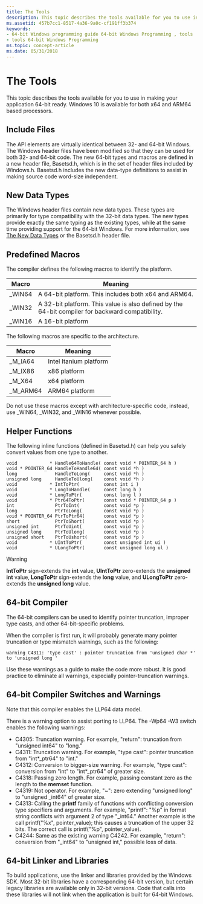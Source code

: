 ```yaml
---
title: The Tools
description: This topic describes the tools available for you to use in making your application 64-bit ready. Windows 10 is available for both x64 and ARM64 based processors.
ms.assetid: 457b7cc1-8517-4a36-9a0c-cf191ff3b374
keywords:
- 64-bit Windows programming guide 64-bit Windows Programming , tools
- tools 64-bit Windows Programming
ms.topic: concept-article
ms.date: 05/31/2018
---
```


# The Tools

This topic describes the tools available for you to use in making your application 64-bit ready. Windows 10 is available for both x64 and ARM64 based processors.

## Include Files

The API elements are virtually identical between 32- and 64-bit Windows. The Windows header files have been modified so that they can be used for both 32- and 64-bit code. The new 64-bit types and macros are defined in a new header file, Basetsd.h, which is in the set of header files included by Windows.h. Basetsd.h includes the new data-type definitions to assist in making source code word-size independent.

## New Data Types

The Windows header files contain new data types. These types are primarily for type compatibility with the 32-bit data types. The new types provide exactly the same typing as the existing types, while at the same time providing support for the 64-bit Windows. For more information, see [The New Data Types](the-new-data-types.md) or the Basetsd.h header file.

## Predefined Macros

The compiler defines the following macros to identify the platform.



| Macro   | Meaning                                                                                                     |
|---------|-------------------------------------------------------------------------------------------------------------|
| \_WIN64 | A 64-bit platform. This includes both x64 and ARM64.                                                        |
| \_WIN32 | A 32-bit platform. This value is also defined by the 64-bit compiler for backward compatibility.<br/> |
| \_WIN16 | A 16-bit platform                                                                                           |



 

The following macros are specific to the architecture.



| Macro      | Meaning                |
|------------|------------------------|
| \_M\_IA64  | Intel Itanium platform |
| \_M\_IX86  | x86 platform           |
| \_M\_X64   | x64 platform           |
| \_M\_ARM64 | ARM64 platform         |



 

Do not use these macros except with architecture-specific code, instead, use \_WIN64, \_WIN32, and \_WIN16 whenever possible.

## Helper Functions

The following inline functions (defined in Basetsd.h) can help you safely convert values from one type to another.

``` syntax
void            * Handle64ToHandle( const void * POINTER_64 h ) 
void * POINTER_64 HandleToHandle64( const void *h )
long              HandleToLong(     const void *h )
unsigned long     HandleToUlong(    const void *h )
void            * IntToPtr(         const int i )
void            * LongToHandle(     const long h )
void            * LongToPtr(        const long l )
void            * Ptr64ToPtr(       const void * POINTER_64 p )
int               PtrToInt(         const void *p )
long              PtrToLong(        const void *p )
void * POINTER_64 PtrToPtr64(       const void *p )
short             PtrToShort(       const void *p )
unsigned int      PtrToUint(        const void *p )
unsigned long     PtrToUlong(       const void *p )
unsigned short    PtrToUshort(      const void *p )
void            * UIntToPtr(        const unsigned int ui )
void            * ULongToPtr(       const unsigned long ul )
```

> [!WARNING]
> **IntToPtr** sign-extends the **int** value, **UIntToPtr** zero-extends the **unsigned int** value, **LongToPtr** sign-extends the **long** value, and **ULongToPtr** zero-extends the **unsigned long** value.

 

## 64-bit Compiler

The 64-bit compilers can be used to identify pointer truncation, improper type casts, and other 64-bit-specific problems.

When the compiler is first run, it will probably generate many pointer truncation or type mismatch warnings, such as the following:

`warning C4311: 'type cast' : pointer truncation from 'unsigned char *' to 'unsigned long '`

Use these warnings as a guide to make the code more robust. It is good practice to eliminate all warnings, especially pointer-truncation warnings.

## 64-bit Compiler Switches and Warnings

Note that this compiler enables the LLP64 data model.

There is a warning option to assist porting to LLP64. The -Wp64 -W3 switch enables the following warnings:

-   C4305: Truncation warning. For example, "return": truncation from "unsigned int64" to "long."
-   C4311: Truncation warning. For example, "type cast": pointer truncation from "int\*\_ptr64" to "int."
-   C4312: Conversion to bigger-size warning. For example, "type cast": conversion from "int" to "int\*\_ptr64" of greater size.
-   C4318: Passing zero length. For example, passing constant zero as the length to the **memset** function.
-   C4319: Not operator. For example, "~": zero extending "unsigned long" to "unsigned \_int64" of greater size.
-   C4313: Calling the **printf** family of functions with conflicting conversion type specifiers and arguments. For example, "printf": "%p" in format string conflicts with argument 2 of type "\_int64." Another example is the call printf("%x", pointer\_value); this causes a truncation of the upper 32 bits. The correct call is printf("%p", pointer\_value).
-   C4244: Same as the existing warning C4242. For example, "return": conversion from "\_int64" to "unsigned int," possible loss of data.

## 64-bit Linker and Libraries

To build applications, use the linker and libraries provided by the Windows SDK. Most 32-bit libraries have a corresponding 64-bit version, but certain legacy libraries are available only in 32-bit versions. Code that calls into these libraries will not link when the application is built for 64-bit Windows.

 

 





